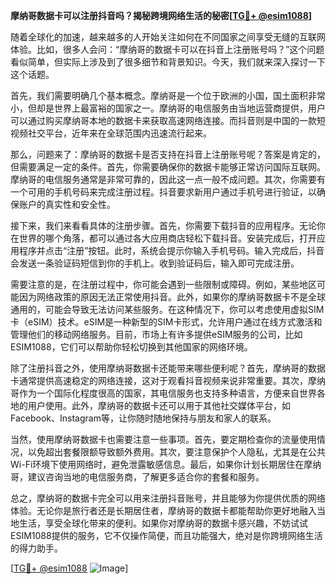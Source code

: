 **摩纳哥数据卡可以注册抖音吗？揭秘跨境网络生活的秘密[[TG💪+ @esim1088](https://t.me/s/esim1088)]**

随着全球化的加速，越来越多的人开始关注如何在不同国家之间享受无缝的互联网体验。比如，很多人会问：“摩纳哥的数据卡可以在抖音上注册账号吗？”这个问题看似简单，但实际上涉及到了很多细节和背景知识。今天，我们就来深入探讨一下这个话题。

首先，我们需要明确几个基本概念。摩纳哥是一个位于欧洲的小国，国土面积非常小，但却是世界上最富裕的国家之一。摩纳哥的电信服务由当地运营商提供，用户可以通过购买摩纳哥本地的数据卡来获取高速网络连接。而抖音则是中国的一款短视频社交平台，近年来在全球范围内迅速流行起来。

那么，问题来了：摩纳哥的数据卡是否支持在抖音上注册账号呢？答案是肯定的，但需要满足一定的条件。首先，你需要确保你的数据卡能够正常访问国际互联网。摩纳哥的电信服务通常是非常可靠的，因此这一点一般不成问题。其次，你需要有一个可用的手机号码来完成注册过程。抖音要求新用户通过手机号进行验证，以确保账户的真实性和安全性。

接下来，我们来看看具体的注册步骤。首先，你需要下载抖音的应用程序。无论你在世界的哪个角落，都可以通过各大应用商店轻松下载抖音。安装完成后，打开应用程序并点击“注册”按钮。此时，系统会提示你输入手机号码。输入完成后，抖音会发送一条验证码短信到你的手机上。收到验证码后，输入即可完成注册。

需要注意的是，在注册过程中，你可能会遇到一些限制或障碍。例如，某些地区可能因为网络政策的原因无法正常使用抖音。此外，如果你的摩纳哥数据卡不是全球通用的，可能会导致无法访问某些服务。在这种情况下，你可以考虑使用虚拟SIM卡（eSIM）技术。eSIM是一种新型的SIM卡形式，允许用户通过在线方式激活和管理他们的移动网络服务。目前，市场上有许多提供eSIM服务的公司，比如ESIM1088，它们可以帮助你轻松切换到其他国家的网络环境。

除了注册抖音之外，使用摩纳哥数据卡还能带来哪些便利呢？首先，摩纳哥的数据卡通常提供高速稳定的网络连接，这对于观看抖音视频来说非常重要。其次，摩纳哥作为一个国际化程度很高的国家，其电信服务也支持多种语言，方便来自世界各地的用户使用。此外，摩纳哥的数据卡还可以用于其他社交媒体平台，如Facebook、Instagram等，让你随时随地保持与朋友和家人的联系。

当然，使用摩纳哥数据卡也需要注意一些事项。首先，要定期检查你的流量使用情况，以免超出套餐限额导致额外费用。其次，要注意保护个人隐私，尤其是在公共Wi-Fi环境下使用网络时，避免泄露敏感信息。最后，如果你计划长期居住在摩纳哥，建议咨询当地的电信服务商，了解更多适合你的套餐和服务。

总之，摩纳哥的数据卡完全可以用来注册抖音账号，并且能够为你提供优质的网络体验。无论你是旅行者还是长期居住者，摩纳哥的数据卡都能帮助你更好地融入当地生活，享受全球化带来的便利。如果你对摩纳哥的数据卡感兴趣，不妨试试ESIM1088提供的服务，它不仅操作简便，而且功能强大，绝对是你跨境网络生活的得力助手。

[[TG💪+ @esim1088](https://t.me/s/esim1088) ![Image](https://i.postimg.cc/4NQfJmqS/Snipaste-2025-05-13-00-14-12.png)]